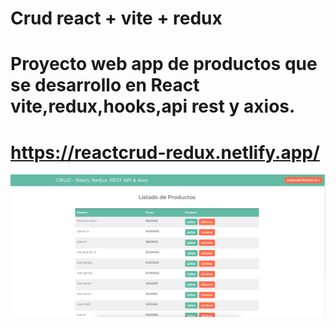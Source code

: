 # Crud react + vite + redux
# Proyecto web app de productos que se desarrollo en React vite,redux,hooks,api rest y axios.
# https://reactcrud-redux.netlify.app/
![](https://github.com/elagosq/crud-redux/blob/master/home.png)